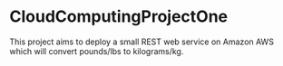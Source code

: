# CloudComputingProjectOne
This project aims to deploy a small REST web service on Amazon AWS which will convert pounds/lbs to kilograms/kg.
